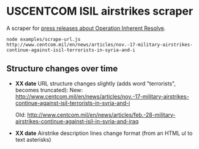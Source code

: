 # USCENTCOM ISIL airstrikes scraper

A scraper for [press releases about Operation Inherent Resolve](http://www.centcom.mil/en/news/).

    node examples/scrape-url.js http://www.centcom.mil/en/news/articles/nov.-17-military-airstrikes-continue-against-isil-terrorists-in-syria-and-i

## Structure changes over time

* **XX date** URL structure changes slightly (adds word "terrorists",
  becomes truncated):
    New: http://www.centcom.mil/en/news/articles/nov.-17-military-airstrikes-continue-against-isil-terrorists-in-syria-and-i

    Old: http://www.centcom.mil/en/news/articles/feb.-28-military-airstrikes-continue-against-isil-in-syria-and-iraq

* **XX date** Airstrike description lines change format (from an HTML ul
  to text asterisks)

